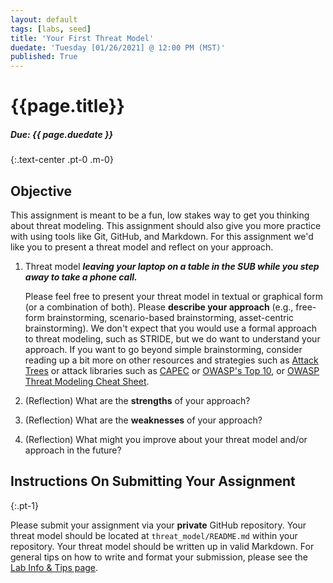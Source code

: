 ```yaml
---
layout: default
tags: [labs, seed]
title: 'Your First Threat Model'
duedate: 'Tuesday [01/26/2021] @ 12:00 PM (MST)'
published: True
---
```


# {{page.title}}
##### Due: {{ page.duedate }}
{:.text-center .pt-0 .m-0}

## Objective

This assignment is meant to be a fun, low stakes way to get you thinking about threat modeling.
This assignment should also give you more practice with using tools like Git, GitHub, and Markdown.
For this assignment we'd like you to present a threat model and reflect on your approach.

1. Threat model **_leaving your laptop on a table in the SUB while you step away to take a phone call._**

   Please feel free to present your threat model in textual or graphical form (or a combination of both).
   Please **describe your approach** (e.g., free-form brainstorming, scenario-based brainstorming, asset-centric brainstorming).
   We don't expect that you would use a formal approach to threat modeling, such as STRIDE, but we do want to understand your approach.
   If you want to go beyond simple brainstorming, consider reading up a bit more on other resources and strategies such as
   [Attack Trees](https://www.schneier.com/academic/archives/1999/12/attack_trees.html)
   or attack libraries such as
   [CAPEC](http://capec.mitre.org) or
   [OWASP's Top 10](https://owasp.org/www-project-top-ten/),
   or [OWASP Threat Modeling Cheat Sheet](https://cheatsheetseries.owasp.org/cheatsheets/Threat_Modeling_Cheat_Sheet.html).
2. (Reflection) What are the **strengths** of your approach?
3. (Reflection) What are the **weaknesses** of your approach?
4. (Reflection) What might you improve about your threat model and/or approach in the future?


## Instructions On Submitting Your Assignment
{:.pt-1}

Please submit your assignment via your **private** GitHub repository.
Your threat model should be located at `threat_model/README.md` within your repository.
Your threat model should be written up in valid Markdown.
For general tips on how to write and format your submission, please see the [Lab Info & Tips page](../labs).
